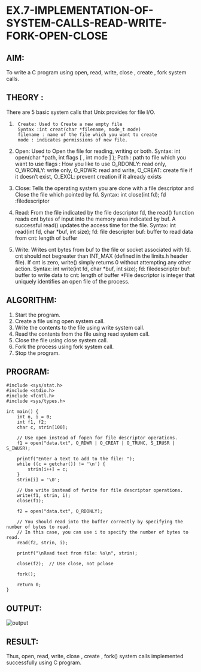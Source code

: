 # EX.7-IMPLEMENTATION-OF-SYSTEM-CALLS-READ-WRITE-FORK-OPEN-CLOSE

## AIM:
To write a C program using open, read, write, close , create , fork system calls.
## THEORY :
There are 5 basic system calls that Unix provides for file I/O.

1.      Create: Used to Create a new empty file
        Syntax :int creat(char *filename, mode_t mode)
        filename : name of the file which you want to create
        mode : indicates permissions of new file.

2.    Open: Used to Open the file for reading, writing or both. Syntax: int open(char *path, int flags [ , int mode ] );
        Path : path to file which you want to use
        flags : How you like to use
            O_RDONLY: read only,
            O_WRONLY: write only,
            O_RDWR: read and write,
            O_CREAT: create
        file if it doesn’t exist, O_EXCL: prevent creation if it already exists

3.    Close: Tells the operating system you are done with a file descriptor and Close the file which pointed by fd.
        Syntax: int close(int fd);
        fd :filedescriptor

4.    Read: From the file indicated by the file descriptor fd, the read() function reads cnt bytes of input into the memory area indicated by buf. A successful read() updates the access time for the file.
        Syntax: int read(int fd, char *buf, int size);
        fd: file descripter
        buf: buffer to read data from
        cnt: length of buffer

5.    Write: Writes cnt bytes from buf to the file or socket associated with fd. cnt should not begreater than INT_MAX (defined in the limits.h header file). If cnt is zero, write() simply returns 0 without attempting any other action.
        Syntax: int write(int fd, char *buf, int size);
        fd: filedescripter
        buf: buffer to write data to
        cnt: length of buffer
        *File descriptor is integer that uniquely identifies an open file of the process.

## ALGORITHM:

1.    Start the program.
2.    Create a file using open system call.
3.    Write the contents to the file using write system call.
4.    Read the contents from the file using read system call.
5.    Close the file using close system call.
6.    Fork the process using fork system call.
7.    Stop the program.

## PROGRAM:

```
#include <sys/stat.h>
#include <stdio.h>
#include <fcntl.h>
#include <sys/types.h>

int main() {
    int n, i = 0;
    int f1, f2;
    char c, strin[100];

    // Use open instead of fopen for file descriptor operations.
    f1 = open("data.txt", O_RDWR | O_CREAT | O_TRUNC, S_IRUSR | S_IWUSR);

    printf("Enter a text to add to the file: ");
    while ((c = getchar()) != '\n') {
        strin[i++] = c;
    }
    strin[i] = '\0';

    // Use write instead of fwrite for file descriptor operations.
    write(f1, strin, i);
    close(f1);

    f2 = open("data.txt", O_RDONLY);

    // You should read into the buffer correctly by specifying the number of bytes to read.
    // In this case, you can use i to specify the number of bytes to read.
    read(f2, strin, i);

    printf("\nRead text from file: %s\n", strin);

    close(f2);  // Use close, not pclose

    fork();

    return 0;
}
```


## OUTPUT:
![output](cat.png)

## RESULT:
Thus, open, read, write, close , create , fork() system calls implemented successfully using C program.
